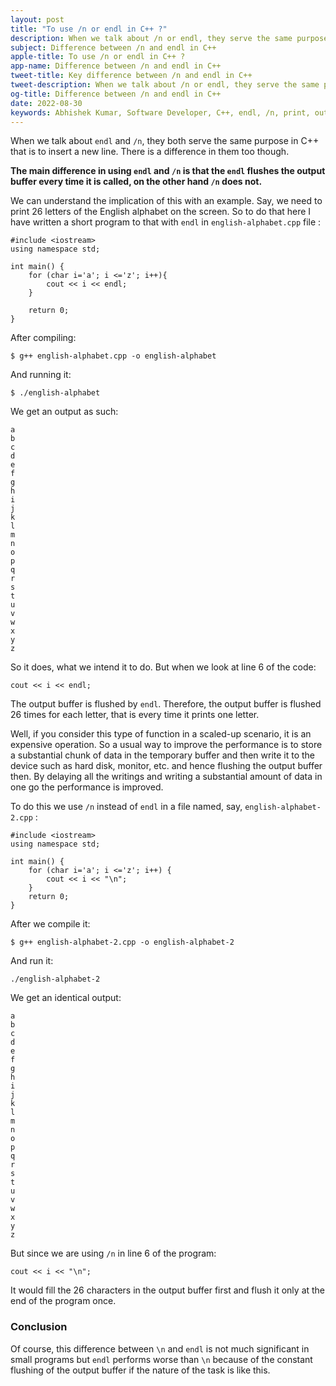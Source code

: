 ```yaml
---
layout: post
title: "To use /n or endl in C++ ?"
description: When we talk about /n or endl, they serve the same purpose but, endl causes flushing of the output buffer where as /n does not.
subject: Difference between /n and endl in C++
apple-title: To use /n or endl in C++ ?
app-name: Difference between /n and endl in C++
tweet-title: Key difference between /n and endl in C++
tweet-description: When we talk about /n or endl, they serve the same purpose but, endl causes flushing of the output buffer where as /n does not.
og-title: Difference between /n and endl in C++
date: 2022-08-30
keywords: Abhishek Kumar, Software Developer, C++, endl, /n, print, output buffer, flushing of buffer
---
```


When we talk about `endl` and `/n`, they both serve the same purpose in C++ that is to insert a new line. There is a difference in them too though. 

**The main difference in using `endl` and `/n` is that the `endl` flushes the output buffer every time it is called, on the other hand `/n` does not.**

We can understand the implication of this with an example. Say, we need to print 26 letters of the English alphabet on the screen. So to do that here I have written a short program to that with `endl` in `english-alphabet.cpp` file :

```
#include <iostream>
using namespace std;

int main() {
	for (char i='a'; i <='z'; i++){
		cout << i << endl;
	}
	
	return 0;
}

```

After compiling:

```
$ g++ english-alphabet.cpp -o english-alphabet
```

And running it:

```
$ ./english-alphabet
```

We get an output as such:

```
a
b
c
d
e
f
g
h
i
j
k
l
m
n
o
p
q
r
s
t
u
v
w
x
y
z
```

So it does, what we intend it to do. But when we look at line 6 of the code:

```
cout << i << endl;
```

The output buffer is flushed by `endl`. Therefore, the output buffer is flushed 26 times for each letter, that is every time it prints one letter.

Well, if you consider this type of function in a scaled-up scenario, it is an expensive operation. So a usual way to improve the performance is to store a substantial chunk of data in the temporary buffer and then write it to the device such as hard disk, monitor, etc. and hence flushing the output buffer then. By delaying all the writings and writing a substantial amount of data in one go the performance is improved.

To do this we use `/n` instead of `endl`  in a file named, say, `english-alphabet-2.cpp` :

```
#include <iostream>
using namespace std;

int main() {
	for (char i='a'; i <='z'; i++) {
		cout << i << "\n";
	}
	return 0;
}
```

After we compile it:

```
$ g++ english-alphabet-2.cpp -o english-alphabet-2
```

And run it:

```
./english-alphabet-2
```

We get an identical output:

```
a
b
c
d
e
f
g
h
i
j
k
l
m
n
o
p
q
r
s
t
u
v
w
x
y
z
```
But since we are using `/n` in line 6 of the program:

```
cout << i << "\n";
```
It would fill the 26 characters in the output buffer first and flush it only at the end of the program once. 

### Conclusion

Of course, this difference between `\n` and `endl` is not much significant in small programs but `endl` performs worse than `\n` because of the constant flushing of the output buffer if the nature of the task is like this.

